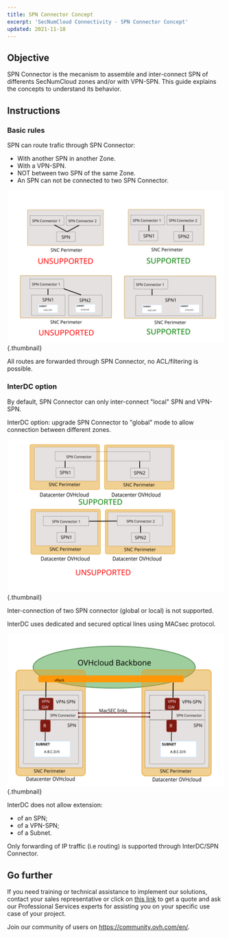 ```yaml
---
title: SPN Connector Concept
excerpt: 'SecNumCloud Connectivity - SPN Connector Concept'
updated: 2021-11-18
---
```



## Objective

SPN Connector is the mecanism to assemble and inter-connect SPN of differents SecNumCloud zones and/or with VPN-SPN. This guide explains the concepts to understand its behavior.

## Instructions

### Basic rules

SPN can route trafic through SPN Connector:

* With another SPN in another Zone.
* With a VPN-SPN.
* NOT between two SPN of the same Zone.
* An SPN can not be connected to two SPN Connector.

![SPN connector rules](images/spn-connector-rules1.svg){.thumbnail}

All routes are forwarded through SPN Connector, no ACL/filtering is possible.

### InterDC option

By default, SPN Connector can only inter-connect "local" SPN and VPN-SPN.

InterDC option: upgrade SPN Connector to "global" mode to allow connection between different zones.

![InterDC rules](images/spn-connector-rules-interDC.svg){.thumbnail}

Inter-connection of two SPN connector (global or local) is not supported.

InterDC uses dedicated and secured optical lines using MACsec protocol.

![SPN InterDC HLD](images/SNC-SPN-InterDC-HLD.svg){.thumbnail}

InterDC does not allow extension:

* of an SPN;
* of a VPN-SPN;
* of a Subnet.

Only forwarding of IP traffic (i.e routing) is supported through InterDC/SPN Connector.

## Go further

If you need training or technical assistance to implement our solutions, contact your sales representative or click on [this link](https://www.ovhcloud.com/en-gb/professional-services/) to get a quote and ask our Professional Services experts for assisting you on your specific use case of your project.

Join our community of users on <https://community.ovh.com/en/>.